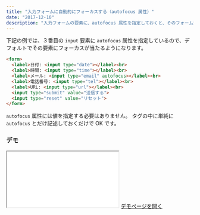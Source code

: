 ```yaml
---
title: "入力フォームに自動的にフォーカスする（autofocus 属性）"
date: "2017-12-10"
description: "入力フォームの要素に、autofocus 属性を指定しておくと、そのフォームが表示されたときに自動的にフォーカスが当たるようになります。"
---
```


下記の例では、３番目の `input` 要素に `autofocus` 属性を指定しているので、デフォルトでその要素にフォーカスが当たるようになります。

~~~ html
<form>
  <label>日付: <input type="date"></label><br>
  <label>時間: <input type="time"></label><br>
  <label>メール: <input type="email" autofocus></label><br>
  <label>電話番号: <input type="tel"></label><br>
  <label>URL: <input type="url"></label><br>
  <input type="submit" value="送信する">
  <input type="reset" value="リセット">
</form>
~~~

<div class="note">
<code>autofocus</code> 属性には値を指定する必要はありません。
タグの中に単純に <code>autofocus</code> とだけ記述しておくだけで OK です。
</div>

### デモ
<iframe class="maku-htmlDemo" src="autofocus-demo.html"></iframe>
<a target="_blank" href="autofocus-demo.html">デモページを開く</a>

